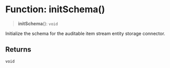 # Function: initSchema()

> **initSchema**(): `void`

Initialize the schema for the auditable item stream entity storage connector.

## Returns

`void`

